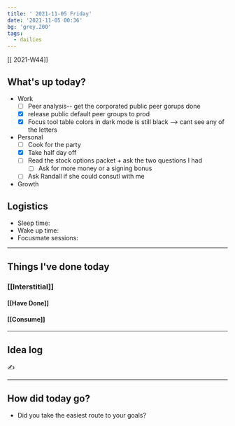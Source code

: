 ```yaml
---
title: ' 2021-11-05 Friday'
date: '2021-11-05 00:36'
bg: 'grey.200' 
tags:
  - dailies
---
```


[[ 2021-W44]]
## What's up today?
- Work
	- [ ] Peer analysis-- get the corporated public peer gorups done
	- [x] release public default peer groups to prod
	- [x] Focus tool table colors in dark mode is still black --> cant see any of the letters
- Personal
	- [ ] Cook for the party
	- [x] Take half day off
	- [ ] Read the stock options packet + ask the two questions I had
		- [ ] Ask for more money or a signing bonus
	- [ ] Ask Randall if she could consutl with me
- Growth

## Logistics
- Sleep time:
- Wake up time:
- Focusmate sessions: 

___________________________
## Things I've done today

### [[Interstitial]]

#### [[Have Done]]

#### [[Consume]]

___________________________

## Idea log
✍️
___________________________
## How did today go?
- Did you take the easiest route to your goals?